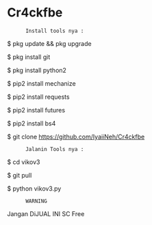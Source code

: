 # Cr4ckfbe

          Install tools nya :


   $ pkg update && pkg upgrade

   $ pkg install git

   $ pkg install python2

   $ pip2 install mechanize

   $ pip2 install requests

   $ pip2 install futures

   $ pip2 install bs4

   $ git clone https://github.com/IyaiiNeh/Cr4ckfbe
     
          Jalanin Tools nya :

   $ cd vikov3

   $ git pull

   $ python vikov3.py


          WARNING

Jangan DiJUAL INI SC Free
